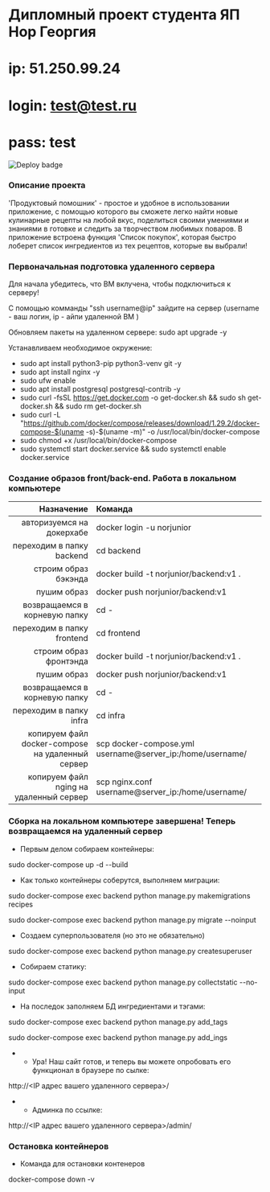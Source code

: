 # Дипломный проект студента ЯП Нор Георгия

# ip: 51.250.99.24
# login: test@test.ru
# pass: test

![Deploy badge](https://github.com/Junior-George/foodgram-project-react/actions/workflows/main.yml/badge.svg)

### Описание проекта

'Продуктовый помошник' - простое и удобное в использовании приложение, с помощью которого вы сможете легко найти новые кулинарные рецепты на любой вкус, поделиться своими умениями и знаниями в готовке и следить за творчеством любимых поваров. В приложение встроена функция 'Список покупок', которая быстро лоберет список ингредиентов из тех рецептов, которые вы выбрали!


### Первоначальная подготовка удаленного сервера

Для начала убедитесь, что ВМ вклучена, чтобы подключиться к серверу!

С помощью комманды "ssh username@ip" зайдите на сервер (username - ваш логин, ip - айпи удаленной ВМ )

Обновляем пакеты на удаленном сервере: sudo apt upgrade -y

Устанавливаем необходимое окружение: 

* sudo apt install python3-pip python3-venv git -y
* sudo apt install nginx -y
* sudo ufw enable
* sudo apt install postgresql postgresql-contrib -y
* sudo curl -fsSL https://get.docker.com -o get-docker.sh && sudo sh get-docker.sh && sudo rm get-docker.sh
* sudo curl -L "https://github.com/docker/compose/releases/download/1.29.2/docker-compose-$(uname -s)-$(uname -m)" -o /usr/local/bin/docker-compose
* sudo chmod +x /usr/local/bin/docker-compose
* sudo systemctl start docker.service && sudo systemctl enable docker.service


### Создание образов front/back-end. Работа в локальном компьютере

|Назначение|Команда|
|--------:|:----------|
| авторизуемся на докерхабе | docker login -u norjunior |
| переходим в папку backend | cd backend |
| строим образ бэкэнда | docker build -t norjunior/backend:v1 . |
| пушим образ | docker push norjunior/backend:v1 |
| возвращаемся в корневую папку | cd - |
| переходим в папку frontend | cd frontend |
| строим образ фронтэнда | docker build -t norjunior/backend:v1 . |
| пушим образ | docker push norjunior/backend:v1 |
| возвращаемся в корневую папку | cd - |
| переходим в папку infra | cd infra |
| копируем файл docker-compose на удаленный сервер | scp docker-compose.yml username@server_ip:/home/username/ |
| копируем файл nging на удаленный сервер | scp nginx.conf username@server_ip:/home/username/ |



### Сборка на локальном компьютере завершена! Теперь возвращаемся на удаленный сервер

* Первым делом собираем контейнеры:

sudo docker-compose up -d --build

* Как только контейнеры соберутся, выполняем миграции:

sudo docker-compose exec backend python manage.py makemigrations recipes

sudo docker-compose exec backend python manage.py migrate --noinput

* Создаем суперпользователя (но это не обязательно)

sudo docker-compose exec backend python manage.py createsuperuser

* Собираем статику:

sudo docker-compose exec backend python manage.py collectstatic --no-input

* На последок заполняем БД ингредиентами и тэгами:

sudo docker-compose exec backend python manage.py add_tags

sudo docker-compose exec backend python manage.py add_ings


* * Ура! Наш сайт готов, и теперь вы можете опробовать его функционал в браузере по сылке:

http://<IP адрес вашего удаленного сервера>/

* * Админка по ссылке:

 http://<IP адрес вашего удаленного сервера>/admin/

### Остановка контейнеров

* Команда для остановки контенеров

docker-compose down -v
